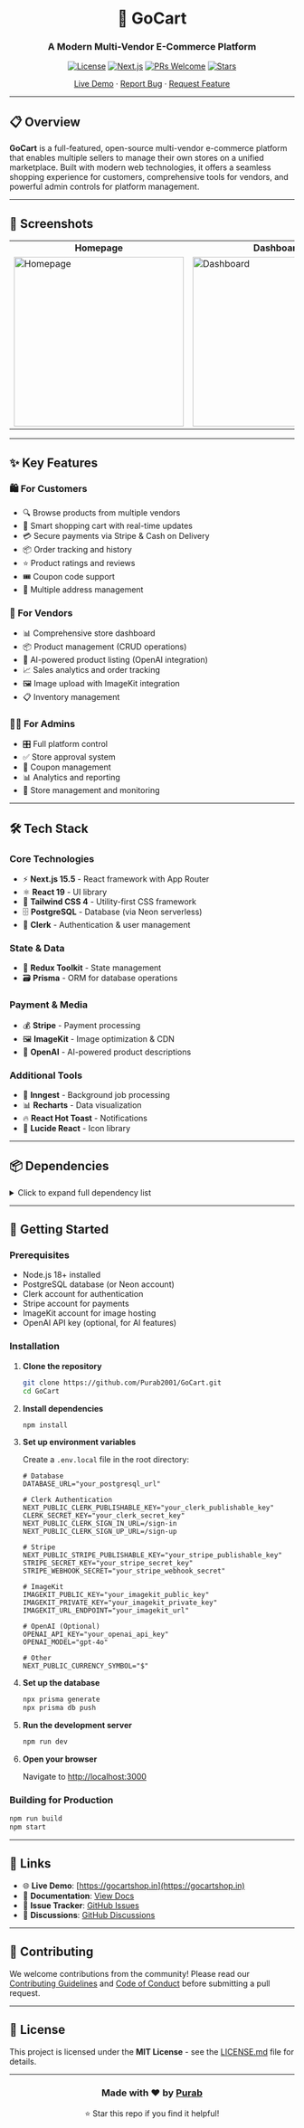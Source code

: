 <div align="center">

# 🛒 GoCart

### A Modern Multi-Vendor E-Commerce Platform

[![License](https://img.shields.io/github/license/Purab2001/GoCart?style=flat-square)](./LICENSE.md)
[![Next.js](https://img.shields.io/badge/Next.js-15.5-black?style=flat-square&logo=next.js)](https://nextjs.org/)
[![PRs Welcome](https://img.shields.io/badge/PRs-welcome-brightgreen.svg?style=flat-square)](./CONTRIBUTING.md)
[![Stars](https://img.shields.io/github/stars/Purab2001/GoCart?style=flat-square)](https://github.com/Purab2001/GoCart/stargazers)

[Live Demo](https://gocartshop.in) · [Report Bug](https://github.com/Purab2001/GoCart/issues) · [Request Feature](https://github.com/Purab2001/GoCart/issues)

</div>

---

## 📋 Overview

**GoCart** is a full-featured, open-source multi-vendor e-commerce platform that enables multiple sellers to manage their own stores on a unified marketplace. Built with modern web technologies, it offers a seamless shopping experience for customers, comprehensive tools for vendors, and powerful admin controls for platform management.

---

## 📸 Screenshots

<table>
  <tr>
    <td align="center"><b>Homepage</b></td>
    <td align="center"><b>Dashboard</b></td>
  </tr>
  <tr>
    <td><img src="public/screenshot-homepage.png" alt="Homepage" height="300"></td>
    <td><img src="public/screenshot-dashboard.png" alt="Dashboard" height="300"></td>
  </tr>
</table>

---

## ✨ Key Features

### 🛍️ For Customers

- 🔍 Browse products from multiple vendors
- 🛒 Smart shopping cart with real-time updates
- 💳 Secure payments via Stripe & Cash on Delivery
- 📦 Order tracking and history
- ⭐ Product ratings and reviews
- 🎟️ Coupon code support
- 📍 Multiple address management

### 🏪 For Vendors

- 📊 Comprehensive store dashboard
- 📦 Product management (CRUD operations)
- 🤖 AI-powered product listing (OpenAI integration)
- 📈 Sales analytics and order tracking
- 🖼️ Image upload with ImageKit integration
- 📋 Inventory management

### 👨‍💼 For Admins

- 🎛️ Full platform control
- ✅ Store approval system
- 🎫 Coupon management
- 📊 Analytics and reporting
- 🔧 Store management and monitoring

---

## 🛠️ Tech Stack

### Core Technologies

- ⚡ **Next.js 15.5** - React framework with App Router
- ⚛️ **React 19** - UI library
- 🎨 **Tailwind CSS 4** - Utility-first CSS framework
- 🗄️ **PostgreSQL** - Database (via Neon serverless)
- 🔐 **Clerk** - Authentication & user management

### State & Data

- 🔄 **Redux Toolkit** - State management
- 🗃️ **Prisma** - ORM for database operations

### Payment & Media

- 💰 **Stripe** - Payment processing
- 🖼️ **ImageKit** - Image optimization & CDN
- 🤖 **OpenAI** - AI-powered product descriptions

### Additional Tools

- 📮 **Inngest** - Background job processing
- 📊 **Recharts** - Data visualization
- 🔥 **React Hot Toast** - Notifications
- 🎨 **Lucide React** - Icon library

---

## 📦 Dependencies

<details>
<summary>Click to expand full dependency list</summary>

### Production Dependencies

```json
{
  "@clerk/nextjs": "^6.33.7",
  "@imagekit/nodejs": "^7.1.1",
  "@neondatabase/serverless": "^1.0.2",
  "@prisma/adapter-neon": "^6.17.1",
  "@prisma/client": "^6.17.1",
  "@reduxjs/toolkit": "^2.8.2",
  "axios": "^1.12.2",
  "date-fns": "^4.1.0",
  "imagekit": "^6.0.0",
  "inngest": "^3.44.3",
  "lucide-react": "^0.525.0",
  "next": "^15.5.6",
  "openai": "^6.7.0",
  "react": "^19.0.0",
  "react-dom": "^19.0.0",
  "react-hot-toast": "^2.5.2",
  "react-redux": "^9.2.0",
  "recharts": "^3.1.2",
  "stripe": "^19.2.0",
  "ws": "^8.18.3"
}
```

### Development Dependencies

```json
{
  "@tailwindcss/postcss": "^4",
  "@types/ws": "^8.18.1",
  "prisma": "^6.17.1",
  "tailwindcss": "^4"
}
```

</details>

---

## 🚀 Getting Started

### Prerequisites

- Node.js 18+ installed
- PostgreSQL database (or Neon account)
- Clerk account for authentication
- Stripe account for payments
- ImageKit account for image hosting
- OpenAI API key (optional, for AI features)

### Installation

1. **Clone the repository**

   ```bash
   git clone https://github.com/Purab2001/GoCart.git
   cd GoCart
   ```

2. **Install dependencies**

   ```bash
   npm install
   ```

3. **Set up environment variables**

   Create a `.env.local` file in the root directory:

   ```env
   # Database
   DATABASE_URL="your_postgresql_url"

   # Clerk Authentication
   NEXT_PUBLIC_CLERK_PUBLISHABLE_KEY="your_clerk_publishable_key"
   CLERK_SECRET_KEY="your_clerk_secret_key"
   NEXT_PUBLIC_CLERK_SIGN_IN_URL=/sign-in
   NEXT_PUBLIC_CLERK_SIGN_UP_URL=/sign-up

   # Stripe
   NEXT_PUBLIC_STRIPE_PUBLISHABLE_KEY="your_stripe_publishable_key"
   STRIPE_SECRET_KEY="your_stripe_secret_key"
   STRIPE_WEBHOOK_SECRET="your_stripe_webhook_secret"

   # ImageKit
   IMAGEKIT_PUBLIC_KEY="your_imagekit_public_key"
   IMAGEKIT_PRIVATE_KEY="your_imagekit_private_key"
   IMAGEKIT_URL_ENDPOINT="your_imagekit_url"

   # OpenAI (Optional)
   OPENAI_API_KEY="your_openai_api_key"
   OPENAI_MODEL="gpt-4o"

   # Other
   NEXT_PUBLIC_CURRENCY_SYMBOL="$"
   ```

4. **Set up the database**

   ```bash
   npx prisma generate
   npx prisma db push
   ```

5. **Run the development server**

   ```bash
   npm run dev
   ```

6. **Open your browser**

   Navigate to [http://localhost:3000](http://localhost:3000)

### Building for Production

```bash
npm run build
npm start
```

---

## 🔗 Links

- 🌐 **Live Demo**: [https://gocartshop.in](https://gocartshop.in)
- 📖 **Documentation**: [View Docs](./docs)
- 🐛 **Issue Tracker**: [GitHub Issues](https://github.com/Purab2001/GoCart/issues)
- 💬 **Discussions**: [GitHub Discussions](https://github.com/Purab2001/GoCart/discussions)

---

## 🤝 Contributing

We welcome contributions from the community! Please read our [Contributing Guidelines](./CONTRIBUTING.md) and [Code of Conduct](./CODE_OF_CONDUCT.md) before submitting a pull request.

---

## 📜 License

This project is licensed under the **MIT License** - see the [LICENSE.md](./LICENSE.md) file for details.

---

<div align="center">

### Made with ❤️ by [Purab](https://github.com/Purab2001)

⭐ Star this repo if you find it helpful!

</div>
